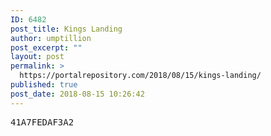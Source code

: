 ```yaml
---
ID: 6482
post_title: Kings Landing
author: umptillion
post_excerpt: ""
layout: post
permalink: >
  https://portalrepository.com/2018/08/15/kings-landing/
published: true
post_date: 2018-08-15 10:26:42
---
```

<pre>41A7FEDAF3A2</pre>